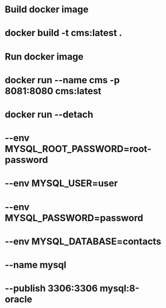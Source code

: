 # Build docker image
# docker build -t cms:latest .

# Run docker image
# docker run --name cms -p 8081:8080 cms:latest

# docker run --detach 
# --env MYSQL_ROOT_PASSWORD=root-password
# --env MYSQL_USER=user
# --env MYSQL_PASSWORD=password
# --env MYSQL_DATABASE=contacts 

# --name mysql 
# --publish 3306:3306 mysql:8-oracle